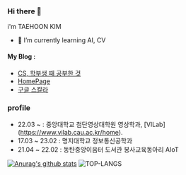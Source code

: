 ### Hi there 👋
i'm TAEHOON KIM 
- 🌱 I’m currently learning AI, CV
#### My Blog : 
  - [CS, 학부생 때 공부한 것](https://blog.naver.com/xo0126)
  - [HomePage](https://sites.google.com/vilab.cau.ac.kr/thkim)
  - [구글 스칼라](https://scholar.google.co.kr/citations?user=n1leMp8AAAAJ&hl=ko)
### profile
- 22.03 ~       : 중앙대학교 첨단영상대학원 영상학과,  [VILab] (https://www.vilab.cau.ac.kr/home). 
- 17.03 ~ 23.02 : 명지대학교 정보통신공학과
- 21.04 ~ 22.02 : 동탄중앙이음터 도서관 봉사교육동아리 AIoT 


[![Anurag's github stats](https://github-readme-stats.vercel.app/api?username=rama0126)](https://github.com/anuraghazra/github-readme-stats)
![TOP-LANGS](https://github-readme-stats.vercel.app/api/top-langs/?username=rama0126&layout=compact&hide=jupyter%20notebook)

<!--
**rama0126/rama0126** is a ✨ _special_ ✨ repository because its `README.md` (this file) appears on your GitHub profile.

Here are some ideas to get you started:

- 🔭 I’m currently working on ...
- 🌱 I’m currently learning ...
- 👯 I’m looking to collaborate on ...
- 🤔 I’m looking for help with ...
- 💬 Ask me about ...
- 📫 How to reach me: ...
- 😄 Pronouns: ...
- ⚡ Fun fact: ...
-->
